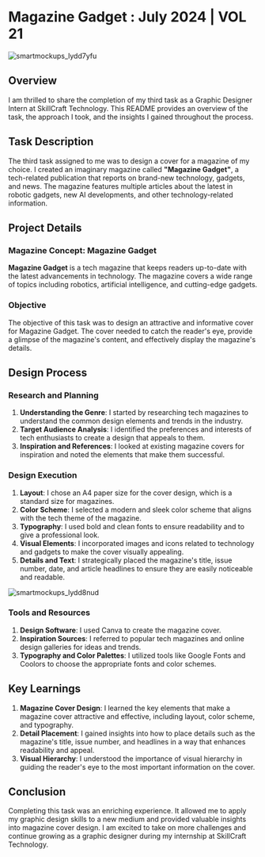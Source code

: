 # Magazine Gadget : July 2024 | VOL 21

![smartmockups_lydd7yfu](https://github.com/Shib-Sankar-Das/SCT_GD_4/assets/136646947/93ab1da4-b5c1-4d4e-b121-50042d12c64c)

## Overview
I am thrilled to share the completion of my third task as a Graphic Designer Intern at SkillCraft Technology. This README provides an overview of the task, the approach I took, and the insights I gained throughout the process.

## Task Description
The third task assigned to me was to design a cover for a magazine of my choice. I created an imaginary magazine called **"Magazine Gadget"**, a tech-related publication that reports on brand-new technology, gadgets, and news. The magazine features multiple articles about the latest in robotic gadgets, new AI developments, and other technology-related information.

## Project Details

### Magazine Concept: Magazine Gadget
**Magazine Gadget** is a tech magazine that keeps readers up-to-date with the latest advancements in technology. The magazine covers a wide range of topics including robotics, artificial intelligence, and cutting-edge gadgets.

### Objective
The objective of this task was to design an attractive and informative cover for Magazine Gadget. The cover needed to catch the reader's eye, provide a glimpse of the magazine's content, and effectively display the magazine's details.

## Design Process

### Research and Planning
1. **Understanding the Genre**: I started by researching tech magazines to understand the common design elements and trends in the industry.
2. **Target Audience Analysis**: I identified the preferences and interests of tech enthusiasts to create a design that appeals to them.
3. **Inspiration and References**: I looked at existing magazine covers for inspiration and noted the elements that make them successful.

### Design Execution
1. **Layout**: I chose an A4 paper size for the cover design, which is a standard size for magazines.
2. **Color Scheme**: I selected a modern and sleek color scheme that aligns with the tech theme of the magazine.
3. **Typography**: I used bold and clean fonts to ensure readability and to give a professional look.
4. **Visual Elements**: I incorporated images and icons related to technology and gadgets to make the cover visually appealing.
5. **Details and Text**: I strategically placed the magazine's title, issue number, date, and article headlines to ensure they are easily noticeable and readable.

![smartmockups_lydd8nud](https://github.com/Shib-Sankar-Das/SCT_GD_4/assets/136646947/6ddc7df9-446e-469a-89c4-0bd4fc9d642f)

### Tools and Resources
1. **Design Software**: I used Canva to create the magazine cover.
2. **Inspiration Sources**: I referred to popular tech magazines and online design galleries for ideas and trends.
3. **Typography and Color Palettes**: I utilized tools like Google Fonts and Coolors to choose the appropriate fonts and color schemes.

## Key Learnings
1. **Magazine Cover Design**: I learned the key elements that make a magazine cover attractive and effective, including layout, color scheme, and typography.
2. **Detail Placement**: I gained insights into how to place details such as the magazine's title, issue number, and headlines in a way that enhances readability and appeal.
3. **Visual Hierarchy**: I understood the importance of visual hierarchy in guiding the reader's eye to the most important information on the cover.

## Conclusion
Completing this task was an enriching experience. It allowed me to apply my graphic design skills to a new medium and provided valuable insights into magazine cover design. I am excited to take on more challenges and continue growing as a graphic designer during my internship at SkillCraft Technology.
